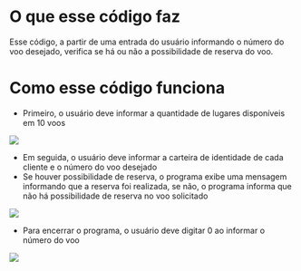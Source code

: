# O que esse código faz
Esse código, a partir de uma entrada do usuário informando o número do voo desejado, verifica se há ou não a possibilidade de reserva do voo.

# Como esse código funciona
- Primeiro, o usuário deve informar a quantidade de lugares disponíveis em 10 voos
<img src= "https://user-images.githubusercontent.com/114308727/202260972-eb6dc38b-17c0-4f2b-899a-435f3137fdf9.png">

- Em seguida, o usuário deve informar a carteira de identidade de cada cliente e o número do voo desejado
- Se houver possibilidade de reserva, o programa exibe uma mensagem informando que a reserva foi realizada, se não, o programa informa que não há possibilidade de reserva no voo solicitado
<img src = "https://user-images.githubusercontent.com/114308727/202261613-2ef8a24f-bc48-4283-8f66-35047ce364a8.png">

- Para encerrar o programa, o usuário deve digitar 0 ao informar o número do voo
<img src = "https://user-images.githubusercontent.com/114308727/202261951-d65d1b68-b474-4271-87b4-9a88290ce88c.png">

